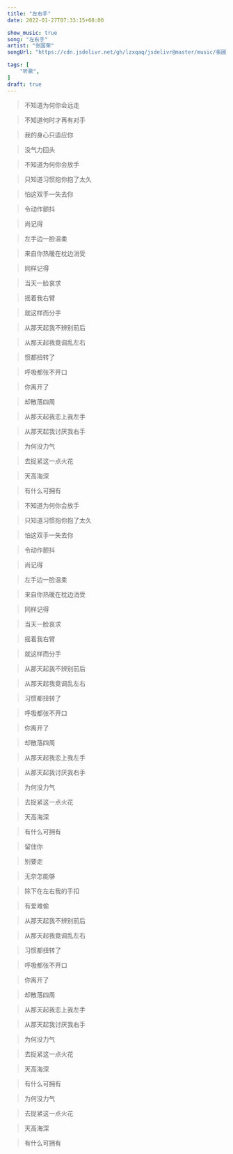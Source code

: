 ```yaml
---
title: "左右手"
date: 2022-01-27T07:33:15+08:00

show_music: true
song: "左右手"
artist: "张国荣"
songUrl: "https://cdn.jsdelivr.net/gh/lzxqaq/jsdelivr@master/music/張國榮_左右手.mp3"

tags: [
    "听歌",
]
draft: true
---
```


> 不知道为何你会远走

> 不知道何时才再有对手

> 我的身心只适应你

> 没气力回头

> 不知道为何你会放手

> 只知道习惯抱你抱了太久

> 怕这双手一失去你

> 令动作颤抖

> 尚记得

> 左手边一脸温柔

> 来自你热暖在枕边消受

> 同样记得

> 当天一脸哀求

> 摇着我右臂

> 就这样而分手

> 从那天起我不辨别前后

> 从那天起我竟调乱左右

> 惯都扭转了

> 呼吸都张不开口

> 你离开了

> 却散落四周

> 从那天起我恋上我左手

> 从那天起我讨厌我右手

> 为何没力气

> 去捉紧这一点火花

> 天高海深

> 有什么可拥有

> 不知道为何你会放手

> 只知道习惯抱你抱了太久

> 怕这双手一失去你

> 令动作颤抖

> 尚记得

> 左手边一脸温柔

> 来自你热暖在枕边消受

> 同样记得

> 当天一脸哀求

> 摇着我右臂

> 就这样而分手

> 从那天起我不辨别前后

> 从那天起我竟调乱左右

> 习惯都扭转了

> 呼吸都张不开口

> 你离开了

> 却散落四周

> 从那天起我恋上我左手

> 从那天起我讨厌我右手

> 为何没力气

> 去捉紧这一点火花

> 天高海深

> 有什么可拥有

> 留住你

> 别要走

> 无奈怎能够

> 除下在左右我的手扣

> 有爱难偷

> 从那天起我不辨别前后

> 从那天起我竟调乱左右

> 习惯都扭转了

> 呼吸都张不开口

> 你离开了

> 却散落四周

> 从那天起我恋上我左手

> 从那天起我讨厌我右手

> 为何没力气

> 去捉紧这一点火花

> 天高海深

> 有什么可拥有

> 为何没力气

> 去捉紧这一点火花

> 天高海深

> 有什么可拥有



